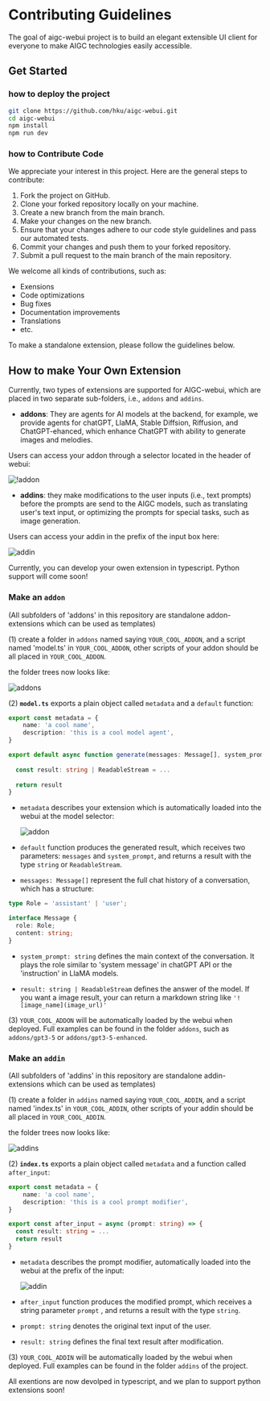 # Contributing Guidelines

The goal of aigc-webui project is to build an elegant extensible UI client for everyone to make AIGC technologies easily accessible. 

## Get Started

### how to deploy the project

```bash
git clone https://github.com/hku/aigc-webui.git 
cd aigc-webui
npm install 
npm run dev
```
### how to Contribute Code

We appreciate your interest in this project. Here are the general steps to contribute:

1. Fork the project on GitHub.
2. Clone your forked repository locally on your machine. 
3. Create a new branch from the main branch.
4. Make your changes on the new branch.
5. Ensure that your changes adhere to our code style guidelines and pass our automated tests.
6. Commit your changes and push them to your forked repository.
7. Submit a pull request to the main branch of the main repository.

We welcome all kinds of contributions, such as:

- Exensions
- Code optimizations
- Bug fixes
- Documentation improvements
- Translations
- etc.

To make a standalone extension, please follow the guidelines below. 

## How to make Your Own Extension

Currently, two types of extensions are supported for AIGC-webui, which are placed in two separate sub-folders, i.e., `addons` and `addins`.

- **addons**: They are agents for AI models at the backend, for example, we provide agents for chatGPT, LlaMA, Stable Diffsion, Riffusion, and ChatGPT-ehanced, which enhance ChatGPT with ability to generate images and melodies. 

Users can access your addon through a selector located in the header of webui:

![!addon](./images/addon.jpg)

- **addins**: they make modifications to the user inputs (i.e., text prompts) before the prompts are send to the AIGC models, such as translating user's text input, or optimizing the prompts for special tasks, such as image generation. 

Users can access your addin in the prefix of the input box here:

![addin](./images/addin.jpg)


 Currently, you can develop your owen extension in typescript. Python support will come soon!

### <a name="addon"></a> Make an `addon`

(All subfolders of 'addons' in this repository are standalone addon-extensions which can be used as templates)

(1) create a folder in `addons` named saying `YOUR_COOL_ADDON`, and a script named 'model.ts' in `YOUR_COOL_ADDON`, other scripts of your addon should be all placed in `YOUR_COOL_ADDON`.

the folder trees now looks like:

![addons](./images/addons.jpg)

(2)  **`model.ts`** exports a plain object called `metadata` and a `default` function:

```typescript
export const metadata = {
    name: 'a cool name',
    description: 'this is a cool model agent',
}

export default async function generate(messages: Message[], system_prompt=''){
  
  const result: string | ReadableStream = ...
  
  return result
}
```

- `metadata` describes your extension which is automatically loaded into the webui at the model selector:

  ![addon](./images/desc.jpg)

- `default` function produces the generated result, which receives two parameters: `messages` and `system_prompt`, and returns a result with the type `string` or `ReadableStream`. 
- `messages: Message[]` represent the full chat history of a conversation, which has a structure:

```typescript
type Role = 'assistant' | 'user';

interface Message {
  role: Role; 
  content: string;
}

``` 
- `system_prompt: string`  defines the main context of the conversation. It plays the role similar to 'system message' in chatGPT API or the 'instruction' in LlaMA models. 

- `result: string | ReadableStream` defines the answer of the model. If you want a image result, your can return a markdown string like `'![image_name](image_url)'` 

(3) `YOUR_COOL_ADDON` will be automatically loaded by the webui when deployed. Full examples can be found in the folder `addons`, such as `addons/gpt3-5` or `addons/gpt3-5-enhanced`. 

### <a name="addin"></a> Make an `addin`

(All subfolders of 'addins' in this repository are standalone addin-extensions which can be used as templates)

(1) create a folder in `addins` named saying `YOUR_COOL_ADDIN`, and a script named 'index.ts' in `YOUR_COOL_ADDIN`, other scripts of your addin should be all placed in `YOUR_COOL_ADDIN`.

the folder trees now looks like:

![addins](./images/addins.jpg)


(2)  **`index.ts`** exports a plain object called `metadata` and a function called `after_input`:

```typescript
export const metadata = {
    name: 'a cool name',
    description: 'this is a cool prompt modifier',
}

export const after_input = async (prompt: string) => {
  const result: string = ...
  return result
}
```

- `metadata` describes the prompt modifier, automatically loaded into the webui at the prefix of the input:

  ![addin](./images/addin.jpg)

- `after_input` function produces the modified prompt, which receives a string parameter `prompt` , and returns a result with the type `string`. 
- `prompt: string`  denotes the original text input of the user.
- `result: string` defines the final text result after modification.

(3) `YOUR_COOL_ADDIN` will be automatically loaded by the webui when deployed. Full examples can be found in the folder  `addins` of the project. 


All exentions are now devolped in typescript, and we plan to support python extensions soon!




